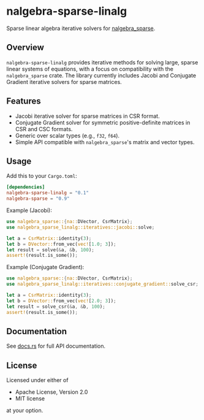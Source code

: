 # nalgebra-sparse-linalg

Sparse linear algebra iterative solvers for [nalgebra_sparse](https://crates.io/crates/nalgebra-sparse).

## Overview

`nalgebra-sparse-linalg` provides iterative methods for solving large, sparse linear systems of equations, with a focus on compatibility with the `nalgebra_sparse` crate. The library currently includes Jacobi and Conjugate Gradient iterative solvers for sparse matrices.

## Features

- Jacobi iterative solver for sparse matrices in CSR format.
- Conjugate Gradient solver for symmetric positive-definite matrices in CSR and CSC formats.
- Generic over scalar types (e.g., `f32`, `f64`).
- Simple API compatible with `nalgebra_sparse`'s matrix and vector types.

## Usage

Add this to your `Cargo.toml`:

```toml
[dependencies]
nalgebra-sparse-linalg = "0.1"
nalgebra-sparse = "0.9"
```

Example (Jacobi):

```rust
use nalgebra_sparse::{na::DVector, CsrMatrix};
use nalgebra_sparse_linalg::iteratives::jacobi::solve;

let a = CsrMatrix::identity(3);
let b = DVector::from_vec(vec![1.0; 3]);
let result = solve(&a, &b, 100);
assert!(result.is_some());
```

Example (Conjugate Gradient):

```rust
use nalgebra_sparse::{na::DVector, CsrMatrix};
use nalgebra_sparse_linalg::iteratives::conjugate_gradient::solve_csr;

let a = CsrMatrix::identity(3);
let b = DVector::from_vec(vec![2.0; 3]);
let result = solve_csr(&a, &b, 100);
assert!(result.is_some());
```

## Documentation

See [docs.rs](https://docs.rs/nalgebra-sparse-linalg) for full API documentation.

## License

Licensed under either of

- Apache License, Version 2.0
- MIT license

at your option.
